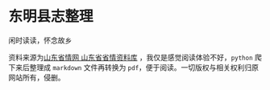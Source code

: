 # 东明县志整理

闲时读读，怀念故乡

资料来源为[山东省情网 山东省省情资料库](http://lib.sdsqw.cn/bin/mse.exe?COLLCC=4110192742&&K=CH9&A=3&rec=1&run=12) ，我仅是感觉阅读体验不好，`python` 爬下来后整理成 `markdown` 文件再转换为 `pdf`，便于阅读。一切版权与相关权利归原网站所有，侵删。